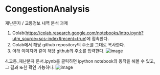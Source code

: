 # CongestionAnalysis
재난문자 / 교통정보 내역 분석 과제

1. Colab(https://colab.research.google.com/notebooks/intro.ipynb?utm_source=scs-index#recent=true)에 접속한다.
2. Colab에서 해당 github repository의 주소를 그대로 복사한다.
3. 아래 이미지와 같이 해당 github의 주소를 입력한다.
![image](https://user-images.githubusercontent.com/24563098/122162661-e2d25a80-ceae-11eb-8c08-3a284848efdf.png)

4.교통_재난분자 문서.ipynb를 클릭하면 ipython notebook의 동작을 해볼 수 있고, 그 결과 또한 확인 가능하다.
![image](https://user-images.githubusercontent.com/24563098/122162791-11503580-ceaf-11eb-8c90-2726ac26c993.png)
